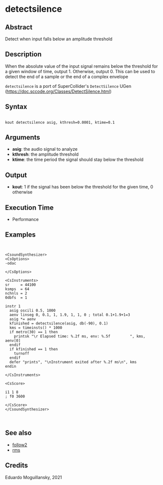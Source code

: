 # detectsilence

## Abstract

Detect when input falls below an amplitude threshold

## Description

When the absolute value of the input signal remains below the
threshold for a given window of time, output 1. Otherwise, output 0.
This can be used to detect the end of a sample or the end of a complex
envelope

`detectsilence` is a port of SuperCollider's `DetectSilence` UGen
(<https://doc.sccode.org/Classes/DetectSilence.html>)

## Syntax

```csound

kout detectsilence asig, kthresh=0.0001, ktime=0.1

```

## Arguments

* **asig**: the audio signal to analyze
* **kthresh**: the amplitude threshold
* **ktime**: the time period the signal should stay below the threshold

## Output

* **kout**: 1 if the signal has been below the threshold for the given time, 0 otherwise


## Execution Time

* Performance

## Examples

```csound


<CsoundSynthesizer>
<CsOptions>
-odac 

</CsOptions>

<CsInstruments>
sr     = 44100
ksmps  = 64
nchnls = 2
0dbfs  = 1

instr 1
  asig oscili 0.5, 1000
  aenv linseg 0, 0.1, 1, 1.9, 1, 1, 0 ; total 0.1+1.9+1=3
  asig *= aenv
  kfinished = detectsilence(asig, db(-90), 0.1)
  kms = timeinsts() * 1000
  if metro(30) == 1 then
    printsk "\r Elapsed time: %.2f ms, env: %.5f         ", kms, aenv[0]
  endif
  if kfinished == 1 then
    turnoff
  endif
  defer "prints", "\nInstrument exited after %.2f ms\n", kms 
endin

</CsInstruments>

<CsScore>

i1 1 8
; f0 3600

</CsScore>
</CsoundSynthesizer>



```


## See also

* [follow2](http://www.csound.com/docs/manual/follow2.html)
* [rms](http://www.csound.com/docs/manual/rms.html)


## Credits

Eduardo Moguillansky, 2021
